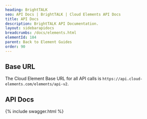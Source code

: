 ```yaml
---
heading: BrightTALK
seo: API Docs | BrightTALK | Cloud Elements API Docs
title: API Docs
description: BrightTALK API Documentation.
layout: sidebarapidocs
breadcrumbs: /docs/elements.html
elementId: 184
parent: Back to Element Guides
order: 90
---
```


## Base URL

The Cloud Element Base URL for all API calls is `https://api.cloud-elements.com/elements/api-v2`.

## API Docs

{% include swagger.html %}
